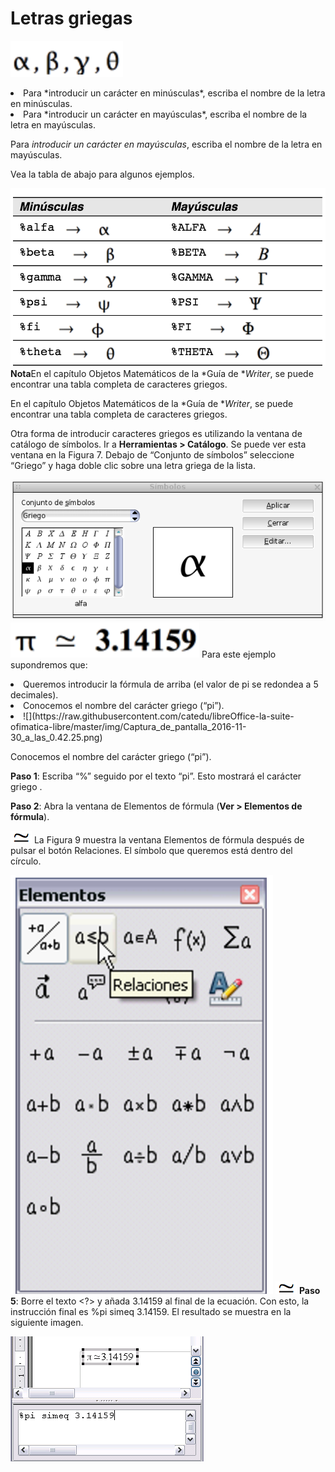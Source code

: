
# Letras griegas

![](https://raw.githubusercontent.com/catedu/libreOffice-la-suite-ofimatica-libre/master/img/Captura_de_pantalla_2016-11-30_a_las_0.36.40.png)
<li>
Para *introducir un carácter en minúsculas*, escriba el nombre de la letra en minúsculas.
</li>
<li>
Para *introducir un carácter en mayúsculas*, escriba el nombre de la letra en mayúsculas.
</li>

Para *introducir un carácter en mayúsculas*, escriba el nombre de la letra en mayúsculas.

Vea la tabla de abajo para algunos ejemplos.

![](https://raw.githubusercontent.com/catedu/libreOffice-la-suite-ofimatica-libre/master/img/Captura_de_pantalla_2016-11-30_a_las_0.37.10.png)<td width="700" bgcolor="#94bd5e">**Nota**</td><td width="4415">En el capítulo Objetos Matemáticos de la *Guía de **Writer*, se puede encontrar una tabla completa de caracteres griegos.</td>

En el capítulo Objetos Matemáticos de la *Guía de **Writer*, se puede encontrar una tabla completa de caracteres griegos.

Otra forma de introducir caracteres griegos es utilizando la ventana de catálogo de símbolos. Ir a **Herramientas &gt; Catálogo**. Se puede ver esta ventana en la Figura 7. Debajo de “Conjunto de símbolos” seleccione “Griego” y haga doble clic sobre una letra griega de la lista.

![](https://raw.githubusercontent.com/catedu/libreOffice-la-suite-ofimatica-libre/master/img/A.png)
![](https://raw.githubusercontent.com/catedu/libreOffice-la-suite-ofimatica-libre/master/img/Captura_de_pantalla_2016-11-30_a_las_0.40.21.png)
Para este ejemplo supondremos que:

<li>
Queremos introducir la fórmula de arriba (el valor de pi se redondea a 5 decimales).
</li>
<li>
Conocemos el nombre del carácter griego (“pi”).
</li>
<li>
![](https://raw.githubusercontent.com/catedu/libreOffice-la-suite-ofimatica-libre/master/img/Captura_de_pantalla_2016-11-30_a_las_0.42.25.png)</li>

Conocemos el nombre del carácter griego (“pi”).

**Paso 1**: Escriba “%” seguido por el texto “pi”. Esto mostrará el carácter griego .

**Paso 2**: Abra la ventana de Elementos de fórmula (**Ver &gt; Elementos de fórmula**).

![](https://raw.githubusercontent.com/catedu/libreOffice-la-suite-ofimatica-libre/master/img/Captura_de_pantalla_2016-11-30_a_las_0.42.25.png)
La Figura 9 muestra la ventana Elementos de fórmula después de pulsar el botón Relaciones. El símbolo que queremos está dentro del círculo.

![](https://raw.githubusercontent.com/catedu/libreOffice-la-suite-ofimatica-libre/master/img/Captura_de_pantalla_2016-11-30_a_las_0.45.19.png)
![](https://raw.githubusercontent.com/catedu/libreOffice-la-suite-ofimatica-libre/master/img/Captura_de_pantalla_2016-11-30_a_las_0.42.25.png)
**Paso 5**: Borre el texto &lt;?&gt; y añada 3.14159 al final de la ecuación. Con esto, la instrucción final es %pi simeq 3.14159. El resultado se muestra en la siguiente imagen.

![](https://raw.githubusercontent.com/catedu/libreOffice-la-suite-ofimatica-libre/master/img/zxc.png)
